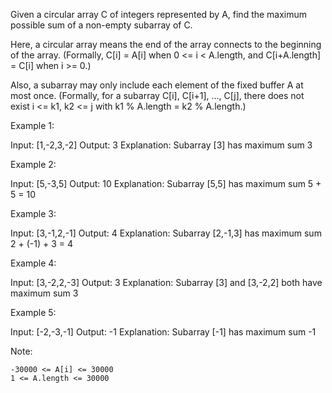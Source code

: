 Given a circular array C of integers represented by A, find the maximum possible sum of a non-empty subarray of C.

Here, a circular array means the end of the array connects to the beginning of the array.  (Formally, C[i] = A[i] when 0 <= i < A.length, and C[i+A.length] = C[i] when i >= 0.)

Also, a subarray may only include each element of the fixed buffer A at most once.  (Formally, for a subarray C[i], C[i+1], ..., C[j], there does not exist i <= k1, k2 <= j with k1 % A.length = k2 % A.length.)

Example 1:

Input: [1,-2,3,-2]
Output: 3
Explanation: Subarray [3] has maximum sum 3

Example 2:

Input: [5,-3,5]
Output: 10
Explanation: Subarray [5,5] has maximum sum 5 + 5 = 10

Example 3:

Input: [3,-1,2,-1]
Output: 4
Explanation: Subarray [2,-1,3] has maximum sum 2 + (-1) + 3 = 4

Example 4:

Input: [3,-2,2,-3]
Output: 3
Explanation: Subarray [3] and [3,-2,2] both have maximum sum 3

Example 5:

Input: [-2,-3,-1]
Output: -1
Explanation: Subarray [-1] has maximum sum -1

Note:

    -30000 <= A[i] <= 30000
    1 <= A.length <= 30000

